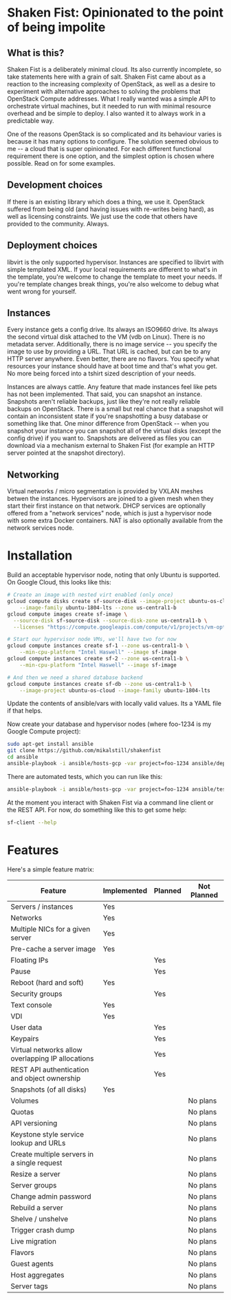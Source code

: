 Shaken Fist: Opinionated to the point of being impolite
=======================================================

What is this?
-------------

Shaken Fist is a deliberately minimal cloud. Its also currently incomplete, so take statements here with a grain of salt. Shaken Fist came about as a reaction to the increasing complexity of OpenStack, as well as a desire to experiment with alternative approaches to solving the problems that OpenStack Compute addresses. What I really wanted was a simple API to orchestrate virtual machines, but it needed to run with minimal resource overhead and be simple to deploy. I also wanted it to always work in a predictable way.

One of the reasons OpenStack is so complicated and its behaviour varies is because it has many options to configure. The solution seemed obvious to me -- a cloud that is super opinionated. For each different functional requirement there is one option, and the simplest option is chosen where possible. Read on for some examples.

Development choices
-------------------

If there is an existing library which does a thing, we use it. OpenStack suffered from being old (and having issues with re-writes being hard), as well as licensing constraints. We just use the code that others have provided to the community. Always.

Deployment choices
------------------

libvirt is the only supported hypervisor. Instances are specified to libvirt with simple templated XML. If your local requirements are different to what's in the template, you're welcome to change the template to meet your needs. If you're template changes break things, you're also welcome to
debug what went wrong for yourself.

Instances
---------

Every instance gets a config drive. Its always an ISO9660 drive. Its always the second virtual disk attached to the VM (vdb on Linux). There is no metadata server. Additionally, there is no image service -- you specify the image to use by providing a URL. That URL is cached, but can be to any HTTP server anywhere. Even better, there are no flavors. You specify what resources your instance should have at boot time and that's what you get. No more being forced into a tshirt sized description of your needs.

Instances are always cattle. Any feature that made instances feel like pets has not been implemented. That said, you can snapshot an instance. Snapshots aren't reliable backups, just like they're not really reliable backups on OpenStack. There is a small but real chance that a snapshot will contain an inconsistent state if you're snapshotting a busy database or something like that. One minor difference from OpenStack -- when you snapshot your instance you can snapshot all of the virtual disks (except the config drive) if you want to. Snapshots are delivered as files you can download via a mechanism external to Shaken Fist (for example an HTTP server pointed at the snapshot directory).

Networking
----------

Virtual networks / micro segmentation is provided by VXLAN meshes betwen the instances. Hypervisors are joined to a given mesh when they start their first instance on that network. DHCP services are optionally offered from a "network services" node, which is just a hypervisor node with some extra Docker containers. NAT is also optionally available from the network services node.

Installation
============

Build an acceptable hypervisor node, noting that only Ubuntu is supported. On Google Cloud, this looks like this:

```bash
# Create an image with nested virt enabled (only once)
gcloud compute disks create sf-source-disk --image-project ubuntu-os-cloud \
    --image-family ubuntu-1804-lts --zone us-central1-b
gcloud compute images create sf-image \
  --source-disk sf-source-disk --source-disk-zone us-central1-b \
  --licenses "https://compute.googleapis.com/compute/v1/projects/vm-options/global/licenses/enable-vmx"

# Start our hypervisor node VMs, we'll have two for now
gcloud compute instances create sf-1 --zone us-central1-b \
    --min-cpu-platform "Intel Haswell" --image sf-image
gcloud compute instances create sf-2 --zone us-central1-b \
    --min-cpu-platform "Intel Haswell" --image sf-image

# And then we need a shared database backend
gcloud compute instances create sf-db --zone us-central1-b \
    --image-project ubuntu-os-cloud --image-family ubuntu-1804-lts
```

Update the contents of ansible/vars with locally valid values. Its a YAML file if that helps.

Now create your database and hypervisor nodes (where foo-1234 is my Google Compute project):

```bash
sudo apt-get install ansible
git clone https://github.com/mikalstill/shakenfist
cd ansible
ansible-playbook -i ansible/hosts-gcp -var project=foo-1234 ansible/deploy.yml
```

There are automated tests, which you can run like this:

```bash
ansible-playbook -i ansible/hosts-gcp -var project=foo-1234 ansible/test.yml
```

At the moment you interact with Shaken Fist via a command line client or the REST API. For now, do something like this to get some help:

```bash
sf-client --help
```

Features
========

Here's a simple feature matrix:

| Feature                                           | Implemented | Planned | Not Planned |
|---------------------------------------------------|-------------|---------|-------------|
| Servers / instances                               | Yes         |         |             |
| Networks                                          | Yes         |         |             |
| Multiple NICs for a given server                  | Yes         |         |             |
| Pre-cache a server image                          | Yes         |         |             |
| Floating IPs                                      |             | Yes     |             |
| Pause                                             |             | Yes     |             |
| Reboot (hard and soft)                            | Yes         |         |             |
| Security groups                                   |             | Yes     |             |
| Text console                                      | Yes         |         |             |
| VDI                                               | Yes         |         |             |
| User data                                         |             | Yes     |             |
| Keypairs                                          |             | Yes     |             |
| Virtual networks allow overlapping IP allocations |             | Yes     |             |
| REST API authentication and object ownership      |             | Yes     |             |
| Snapshots (of all disks)                          | Yes         |         |             |
| Volumes                                           |             |         | No plans    |
| Quotas                                            |             |         | No plans    |
| API versioning                                    |             |         | No plans    |
| Keystone style service lookup and URLs            |             |         | No plans    |
| Create multiple servers in a single request       |             |         | No plans    |
| Resize a server                                   |             |         | No plans    |
| Server groups                                     |             |         | No plans    |
| Change admin password                             |             |         | No plans    |
| Rebuild a server                                  |             |         | No plans    |
| Shelve / unshelve                                 |             |         | No plans    |
| Trigger crash dump                                |             |         | No plans    |
| Live migration                                    |             |         | No plans    |
| Flavors                                           |             |         | No plans    |
| Guest agents                                      |             |         | No plans    |
| Host aggregates                                   |             |         | No plans    |
| Server tags                                       |             |         | No plans    |